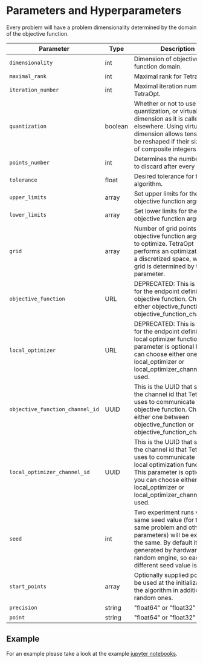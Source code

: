 # Parameters and Hyperparameters
Every problem will have a problem dimensionality determined by the domain of the objective function.

| Parameter                        | Type    | Description                                                                                                                                                                                                                             |
|----------------------------------|---------|-----------------------------------------------------------------------------------------------------------------------------------------------------------------------------------------------------------------------------------------|
| `dimensionality`                 | int     | Dimension of objective function domain.                                                                                                                                                                                                 |
| `maximal_rank`                   | int     | Maximal rank for TetraOpt.                                                                                                                                                                                                              |
| `iteration_number`               | int     | Maximal iteration number for TetraOpt.                                                                                                                                                                                                  |
| `quantization`                   | boolean | Whether or not to use quantization, or virtual dimension as it is called elsewhere. Using virtual dimension allows tensors to be reshaped if their sizes are of composite integers.                                                     |
| `points_number`                  | int     | Determines the number points to discard after every iteration.                                                                                                                                                                          |
| `tolerance`                      | float   | Desired tolerance for the algorithm.                                                                                                                                                                                                    |
| `upper_limits`                   | array   | Set upper limits for the objective function arguments.                                                                                                                                                                                  |
| `lower_limits`                   | array   | Set lower limits for the objective function arguments.                                                                                                                                                                                  |
| `grid`                           | array   | Number of grid points for the objective function arguments to optimize. TetraOpt performs an optimization over a discretized space, whose grid is determined by this parameter.                                                         |
| `objective_function`             | URL     | DEPRECATED: This is the URL for the endpoint defining the objective function. Choose either objective_function or objective_function_channel_id.                                                                                        |                                                                                                                                                  | 
| `local_optimizer`                | URL     | DEPRECATED: This is the URL for the endpoint defining the local optimizer function. This parameter is optional but you can choose either one of local_optimizer or local_optimizer_channel_id if used.                                  | 
| `objective_function_channel_id ` | UUID    | This is the UUID that serves as the channel id that TetraOpt uses to communicate to  the objective function.  Choose either one between objective_function or objective_function_channel_id.                                            |
| `local_optimizer_channel_id`     | UUID    | This is the UUID that serves as the channel id that TetraOpt uses to communicate to the local optimization function. This parameter is optional but you can choose either one of local_optimizer or local_optimizer_channel_id if used. |                                                                                                                       | 
| `seed`                           | int     | Two experiment runs with the same seed value (for the same problem and other parameters) will be exactly the same. By default it is generated by hardware random engine, so each time different seed value is used.                     | 
| `start_points`                   | array   | Optionally supplied points to be used at the initialization of the algorithm in addition to the random ones.                                                                                                                            | 
| `precision`                      | string  | "float64" or "float32"                                                                                                                                                                                                                  | 
| `point`                          | string  | "float64" or "float32"                                                                                                                                                                                                                  | 

## Example

For an example please take a look at the example [jupyter notebooks](https://github.com/terra-quantum-public/tq42sdk/tree/main/notebooks).